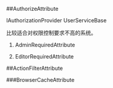 ﻿##AuthorizeAttribute

IAuthorizationProvider
UserServiceBase

比较适合对权限控制要求不高的系统。

1. AdminRequiredAttribute

2. EditorRequiredAttribute

##ActionFilterAttribute


###BrowserCacheAttribute


